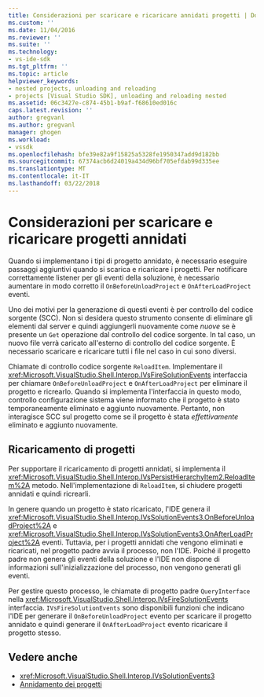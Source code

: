 ```yaml
---
title: Considerazioni per scaricare e ricaricare annidati progetti | Documenti Microsoft
ms.custom: ''
ms.date: 11/04/2016
ms.reviewer: ''
ms.suite: ''
ms.technology:
- vs-ide-sdk
ms.tgt_pltfrm: ''
ms.topic: article
helpviewer_keywords:
- nested projects, unloading and reloading
- projects [Visual Studio SDK], unloading and reloading nested
ms.assetid: 06c3427e-c874-45b1-b9af-f68610ed016c
caps.latest.revision: ''
author: gregvanl
ms.author: gregvanl
manager: ghogen
ms.workload:
- vssdk
ms.openlocfilehash: bfe39e82a9f15825a5328fe1950347add9d182bb
ms.sourcegitcommit: 67374acb6d24019a434d96bf705efdab99d335ee
ms.translationtype: MT
ms.contentlocale: it-IT
ms.lasthandoff: 03/22/2018
---
```

# <a name="considerations-for-unloading-and-reloading-nested-projects"></a>Considerazioni per scaricare e ricaricare progetti annidati

Quando si implementano i tipi di progetto annidato, è necessario eseguire passaggi aggiuntivi quando si scarica e ricaricare i progetti. Per notificare correttamente listener per gli eventi della soluzione, è necessario aumentare in modo corretto il `OnBeforeUnloadProject` e `OnAfterLoadProject` eventi.

Uno dei motivi per la generazione di questi eventi è per controllo del codice sorgente (SCC). Non si desidera questo strumento consente di eliminare gli elementi dal server e quindi aggiungerli nuovamente come *nuove* se è presente un `Get` operazione dal controllo del codice sorgente. In tal caso, un nuovo file verrà caricato all'esterno di controllo del codice sorgente. È necessario scaricare e ricaricare tutti i file nel caso in cui sono diversi.

Chiamate di controllo codice sorgente `ReloadItem`. Implementare il <xref:Microsoft.VisualStudio.Shell.Interop.IVsFireSolutionEvents> interfaccia per chiamare `OnBeforeUnloadProject` e `OnAfterLoadProject` per eliminare il progetto e ricrearlo. Quando si implementa l'interfaccia in questo modo, controllo configurazione sistema viene informato che il progetto è stato temporaneamente eliminato e aggiunto nuovamente. Pertanto, non interagisce SCC sul progetto come se il progetto è stata *effettivamente* eliminato e aggiunto nuovamente.

## <a name="reloading-projects"></a>Ricaricamento di progetti

Per supportare il ricaricamento di progetti annidati, si implementa il <xref:Microsoft.VisualStudio.Shell.Interop.IVsPersistHierarchyItem2.ReloadItem%2A> metodo. Nell'implementazione di `ReloadItem`, si chiudere progetti annidati e quindi ricrearli.

In genere quando un progetto è stato ricaricato, l'IDE genera il <xref:Microsoft.VisualStudio.Shell.Interop.IVsSolutionEvents3.OnBeforeUnloadProject%2A> e <xref:Microsoft.VisualStudio.Shell.Interop.IVsSolutionEvents3.OnAfterLoadProject%2A> eventi. Tuttavia, per i progetti annidati che vengono eliminati e ricaricati, nel progetto padre avvia il processo, non l'IDE. Poiché il progetto padre non genera gli eventi della soluzione e l'IDE non dispone di informazioni sull'inizializzazione del processo, non vengono generati gli eventi.

Per gestire questo processo, le chiamate di progetto padre `QueryInterface` nella <xref:Microsoft.VisualStudio.Shell.Interop.IVsFireSolutionEvents> interfaccia. `IVsFireSolutionEvents` sono disponibili funzioni che indicano l'IDE per generare il `OnBeforeUnloadProject` evento per scaricare il progetto annidato e quindi generare il `OnAfterLoadProject` evento ricaricare il progetto stesso.

## <a name="see-also"></a>Vedere anche

- <xref:Microsoft.VisualStudio.Shell.Interop.IVsSolutionEvents3>
- [Annidamento dei progetti](../../extensibility/internals/nesting-projects.md)